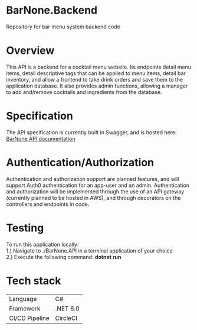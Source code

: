 # BarNone.Backend
Repository for bar menu system backend code

# Overview
This API is a backend for a cocktail menu website. Its endpoints detail menu items, detail descriptive tags that can be applied to menu items, detail bar inventory, and allow a frontend to take drink orders and save them to the application database. It also provides admin functions, allowing a manager to add and/remove cocktails and ingredients from the database.

# Specification
The API specification is currently built in Swagger, and is hosted here: <a href="https://jpzimmerman.github.io/BarNone.Backend/#/">BarNone API documentation</a>

# Authentication/Authorization
Authentication and authorization support are planned features, and will support Auth0 authentication for an app-user and an admin. Authentication and authorization will be implemented through the use of an API gateway (currently planned to be hosted in AWS), and through decorators on the controllers and endpoints in code.

# Testing
To run this application locally:<br>
1.) Navigate to ./BarNone.API in a terminal application of your choice<br>
2.) Execute the following command: <strong> dotnet run</strong><br>

# Tech stack
<table>
  <tr>
    <td>Language</td>
    <td>C#</td>
  </tr>
  <tr>
    <td>Framework</td>
    <td>.NET 6.0</td>
  </tr>
  <tr>
    <td>CI/CD Pipeline</td>
    <td>CircleCI</td>
  </tr>
</table>
